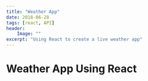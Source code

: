 ```yaml
---
title: "Weather App"
date: 2018-06-28
tags: [react, API]
header:
    Image: ""
excerpt: "Using React to create a live weather app"
---
```

# Weather App Using React